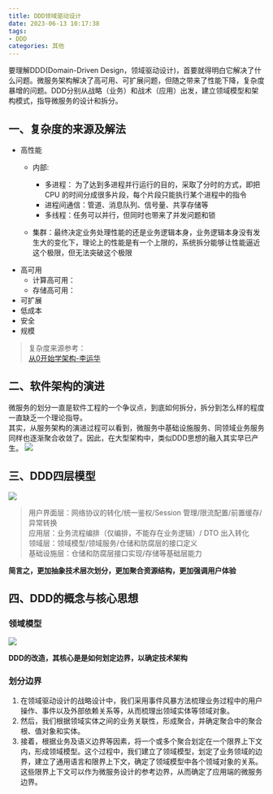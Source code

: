 ```yaml
---
title: DDD领域驱动设计
date: 2023-06-13 10:17:38
tags:
- DDD
categories: 其他
---
```

要理解DDD(Domain-Driven Design，领域驱动设计)，首要就得明白它解决了什么问题。微服务架构解决了高可用、可扩展问题，但随之带来了性能下降，复杂度暴增的问题。DDD分别从战略（业务）和战术（应用）出发，建立领域模型和架构模式，指导微服务的设计和拆分。
<!--more-->
## 一、复杂度的来源及解法
- 高性能  
    - 内部: 
        - 多进程： 为了达到多进程并行运行的目的，采取了分时的方式，即把 CPU 的时间分成很多片段，每个片段只能执行某个进程中的指令
        - 进程间通信：管道、消息队列、信号量、共享存储等
        - 多线程：任务可以并行，但同时也带来了并发问题和锁
        
    - 集群：最终决定业务处理性能的还是业务逻辑本身，业务逻辑本身没有发生大的变化下，理论上的性能是有一个上限的，系统拆分能够让性能逼近这个极限，但无法突破这个极限
- 高可用
    - 计算高可用：
    - 存储高可用：
- 可扩展  
- 低成本  
- 安全 
- 规模  


> 复杂度来源参考：  
[从0开始学架构-李运华](https://time.geekbang.org/column/article/6990)

## 二、软件架构的演进
微服务的划分一直是软件工程的一个争议点，到底如何拆分，拆分到怎么样的程度一直缺乏一个理论指导。  
其实，从服务架构的演进过程可以看到，微服务中基础设施服务、同领域业务服务同样也逐渐聚合收敛了。因此，在大型架构中，类似DDD思想的融入其实早已产生。
![](/images/DDD-软件架构演进.png)

## 三、DDD四层模型
![](/images/DDD四层模型.jpg)  

> 用户界面层：网络协议的转化/统一鉴权/Session 管理/限流配置/前置缓存/异常转换  
> 应用层：业务流程编排（仅编排，不能存在业务逻辑）/ DTO 出入转化  
> 领域层：领域模型/领域服务/仓储和防腐层的接口定义  
>  基础设施层：仓储和防腐层接口实现/存储等基础层能力
  
**简言之，更加抽象技术层次划分，更加聚合资源结构，更加强调用户体验**

## 四、DDD的概念与核心思想  


### 领域模型
![](https://mmbiz.qpic.cn/mmbiz_png/Z6bicxIx5naJpmMBl8RNx7xT4PTlDr0Byxm894iaHgWXxiclo5bXfUwKFibJPgB59YRIq0ZfOsQvIHvrfM8aX2AyOA/640?wx_fmt=png&wxfrom=5&wx_lazy=1&wx_co=1) 

**DDD的改造，其核心是是如何划定边界，以确定技术架构**  


### 划分边界
1. 在领域驱动设计的战略设计中，我们采用事件风暴方法梳理业务过程中的用户操作、事件以及外部依赖关系等，从而梳理出领域实体等领域对象。
2. 然后，我们根据领域实体之间的业务关联性，形成聚合，并确定聚合中的聚合根、值对象和实体。
3. 接着，根据业务及语义边界等因素，将一个或多个聚合划定在一个限界上下文内，形成领域模型。这个过程中，我们建立了领域模型，划定了业务领域的边界，建立了通用语言和限界上下文，确定了领域模型中各个领域对象的关系。这些限界上下文可以作为微服务设计的参考边界，从而确定了应用端的微服务边界。







